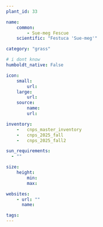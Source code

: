```yaml
---
plant_id: 33

name: 
    common:  
        - Sue-meg Fescue 
    scientific: "Festuca 'Sue-meg'"   

category: "grass"

# i dont know
humboldt_native: False

icon: 
    small: 
        url: 
    large: 
        url: 
    source: 
        name: 
        url: 

inventory: 
    -   cnps_master_inventory
    -   cnps_2025_fall
    -   cnps_2025_fall2

sun_requirements:
  - ""

size:
    height: 
        min:
        max: 

websites:
    - url: ""
      name: 

tags:
---
```


